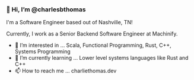 ### 👋 Hi, I’m @charlesbthomas

I'm a Software Engineer based out of Nashville, TN!

Currently, I work as a Senior Backend Software Engineer at Machinify.

- 👀 I’m interested in ... Scala, Functional Programming, Rust, C++, Systems Programming
- 🌱 I’m currently learning ... Lower level systems languages like Rust and C++
- 📫 How to reach me ... charliethomas.dev

<!---
charlesbthomas/charlesbthomas is a ✨ special ✨ repository because its `README.md` (this file) appears on your GitHub profile.
You can click the Preview link to take a look at your changes.
--->
